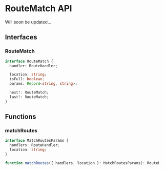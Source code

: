 # RouteMatch API

Will soon be updated...

## Interfaces

### RouteMatch

```typescript
interface RouteMatch {
  handler: RouteHandler;

  location: string;
  isFull: boolean;
  params: Record<string, string>;

  next?: RouteMatch;
  last?: RouteMatch;
}
```

## Functions

### matchRoutes

```typescript
interface MatchRoutesParams {
  handlers: RouteHandler;
  location: string;
}

function matchRoutes({ handlers, location }: MatchRoutesParams): RouteMatch[];
```

